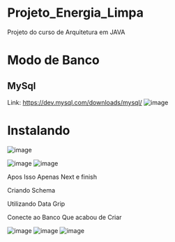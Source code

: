 # Projeto_Energia_Limpa
 Projeto do curso de Arquitetura em JAVA

# Modo de Banco
## MySql
 Link: https://dev.mysql.com/downloads/mysql/
 ![image](https://github.com/Pedro87/Projeto_Energia_Limpa/assets/13987074/409d8889-fb1e-4d9d-9d48-48e3b9c5c5c0)
 # Instalando
 
 ![image](https://github.com/Pedro87/Projeto_Energia_Limpa/assets/13987074/5c8f7f25-83ea-4be9-aa7e-930c64a649f8)

 ![image](https://github.com/Pedro87/Projeto_Energia_Limpa/assets/13987074/40f3c9f0-f3f7-4141-bbcf-d4032e88d5e6)
 ![image](https://github.com/Pedro87/Projeto_Energia_Limpa/assets/13987074/cec881f7-d114-4ff4-b811-5b3e8bb111a2)

 Apos Isso Apenas Next e finish
 
 Criando Schema
 
 Utilizando Data Grip
 
 Conecte ao Banco Que acabou de Criar
 
 ![image](https://github.com/Pedro87/Projeto_Energia_Limpa/assets/13987074/a75b87f9-cd7e-40e7-8681-07887ad1e476)
 ![image](https://github.com/Pedro87/Projeto_Energia_Limpa/assets/13987074/9539dcb3-c6e9-4492-927a-df28b1a9cf88)
 ![image](https://github.com/Pedro87/Projeto_Energia_Limpa/assets/13987074/e36e4da8-7c8c-4b5b-b4ae-25c43c71bacb)
